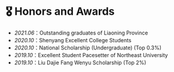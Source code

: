 # 🎖 Honors and Awards
- *2021.06*：Outstanding graduates of Liaoning Province
- *2020.10*：Shenyang Excellent College Students
- *2020.10*：National Scholarship (Undergraduate) (Top 0.3%)
- *2019.10*：Excellent Student Pacesetter of Northeast University 
- *2019.10*：Liu Dajie Fang Wenyu Scholarship (Top 2%)
